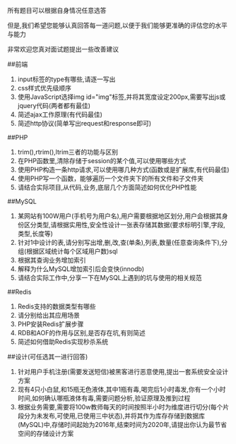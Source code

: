 所有题目可以根据自身情况任意选答

但是,我们希望您能够认真回答每一道问题,以便于我们能够更准确的评估您的水平与能力

非常欢迎您真对面试题提出一些改善建议

##前端
1. input标签的type有哪些,请逐一写出
2. css样式优先级顺序
3. 使用JavaScript选择img id="img"标签,并将其宽度设定200px,需要写出js或jquery代码(两者都有最佳)
4. 简述ajax工作原理(有代码最佳)
5. 简述http协议(简单写出request和response即可)

##PHP
1. trim(),rtrim(),ltrim三者的功能与区别
2. 在PHP函数里,清除存储于session的某个值,可以使用哪些方式
3. 使用PHP构造一条http请求,可以使用哪几种方式(函数或是扩展库,有代码最佳)
4. 使用PHP写一个函数，能够遍历一个文件夹下的所有文件和子文件夹 
5. 请结合实际项目,从代码,业务,底层几个方面简述如何优化PHP性能

##MySQL
1. 某网站有100W用户(手机号为用户名),用户需要根据地区划分,用户会根据其身份区分类型,请根据实用性,安全性设计一张表存储其数据(要求标明引擎,字段,类型,长度等)
2. 针对1中设计的表,请分别写出增,删,改,查(单条),列表,数量(任意查询条件下),分组(根据区域统计每个区域用户数)sql
3. 根据其查询业务增加索引
4. 解释为什么MySQL增加索引后会变快(innodb)
5. 请结合实际工作中,分享一下在MySQL上遇到的坑与使用的相关规范

##Redis
1. Redis支持的数据类型有哪些
2. 请分别给出其应用场景
3. PHP安装Redis扩展步骤
4. RDB和AOF的作用与区别,是否存在坑,有则简述 
5. 简述如何借助Redis实现秒杀系统

##设计(可任选其一进行回答)
1. 针对用户手机注册(需要发送短信)被黑客进行恶意使用,提出一套系统安全设计方案
2. 现有4只小白鼠,和15瓶无色液体,其中1瓶有毒,喝完后1小时毒发,你有一个小时时间,如何确认哪瓶液体有毒,需要问题分析,验证原理及推到过程
3. 根据业务需要,需要将100w教师每天的时间按照半小时为维度进行切分(每个片段分为未发布,可使用,已使用三中状态),并将其作为库存存储到数据库(MySQL)中,存储时间起始为2016年,结束时间为2020年,请提出你认为最节省空间的存储设计方案
